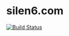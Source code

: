 silen6.com
==========

[![Build Status](https://travis-ci.org/silen6/silen6.com.svg?branch=master)](https://travis-ci.org/silen6/silen6.com)
